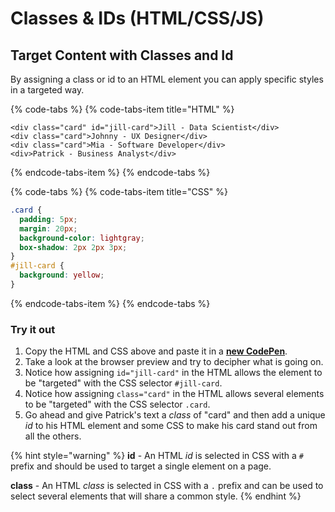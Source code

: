 # Classes & IDs \(HTML/CSS/JS\)

## Target Content with Classes and Id

By assigning a class or id to an HTML element you can apply specific styles in a targeted way.

{% code-tabs %}
{% code-tabs-item title="HTML" %}
```markup
<div class="card" id="jill-card">Jill - Data Scientist</div>
<div class="card">Johnny - UX Designer</div>
<div class="card">Mia - Software Developer</div>
<div>Patrick - Business Analyst</div>
```
{% endcode-tabs-item %}
{% endcode-tabs %}

{% code-tabs %}
{% code-tabs-item title="CSS" %}
```css
.card {
  padding: 5px;
  margin: 20px;
  background-color: lightgray;
  box-shadow: 2px 2px 3px;
}
#jill-card {
  background: yellow;
}
```
{% endcode-tabs-item %}
{% endcode-tabs %}

### Try it out

1. Copy the HTML and CSS above and paste it in a [**new CodePen**](https://codepen.io/pen/).
2. Take a look at the browser preview and try to decipher what is going on.
3. Notice how assigning `id="jill-card"` in the HTML allows the element to be "targeted" with the CSS selector `#jill-card`.
4. Notice how assigning `class="card"` in the HTML allows several elements to be "targeted"  with the CSS selector `.card`.
5. Go ahead and give Patrick's text a _class_ of "card" and then add a unique _id_ to his HTML element and some CSS to make his card stand out from all the others. 

{% hint style="warning" %}
**id** - An HTML _id_ is selected in CSS with a `#` prefix and should be used to target a single element on a page.

**class** - An HTML _class_ is selected in CSS with a `.` prefix and can be used to select several elements that will share a common style.
{% endhint %}

